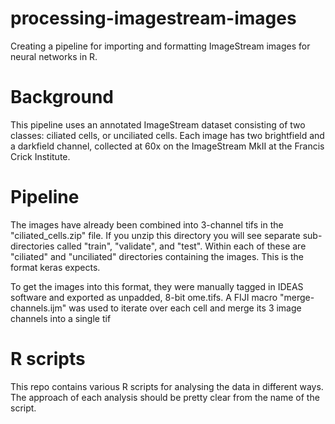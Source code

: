 # processing-imagestream-images
Creating a pipeline for importing and formatting ImageStream images for neural networks in R.

# Background
This pipeline uses an annotated ImageStream dataset consisting of two classes: ciliated cells, or unciliated cells.
Each image has two brightfield and a darkfield channel, collected at 60x on the ImageStream MkII at the Francis Crick Institute.

# Pipeline
The images have already been combined into 3-channel tifs in the "ciliated_cells.zip" file. If you unzip this directory you will see separate sub-directories called "train", "validate", and "test". Within each of these are "ciliated" and "unciliated" directories containing the images. This is the format keras expects.

To get the images into this format, they were manually tagged in IDEAS software and exported as unpadded, 8-bit ome.tifs. A FIJI macro "merge-channels.ijm" was used to iterate over each cell and merge its 3 image channels into a single tif

# R scripts
This repo contains various R scripts for analysing the data in different ways. The approach of each analysis should be pretty clear from the name of the script.
